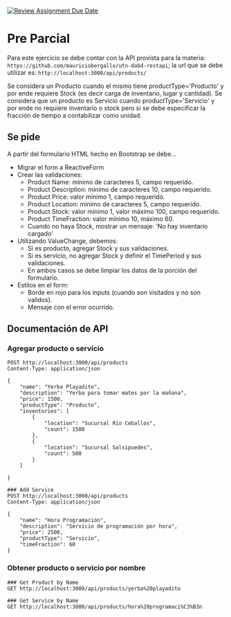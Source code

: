 [![Review Assignment Due Date](https://classroom.github.com/assets/deadline-readme-button-24ddc0f5d75046c5622901739e7c5dd533143b0c8e959d652212380cedb1ea36.svg)](https://classroom.github.com/a/7_aSPoPV)
# Pre Parcial

Para este ejercicio se debe contar con la API provista para la materia: `https://github.com/mauriciobergallo/utn-dabd-restapi`; la url que se debe utilizar es: `http://localhost:3000/api/products/`

Se considera un Producto cuando el mismo tiene productType='Producto' y por ende requiere Stock (es decir carga de inventario, lugar y cantidad). Se considera que un producto es Servicio cuando productType='Servicio' y por ende no requiere inventario o stock pero si se debe especificar la fracción de tiempo a contabilizar como unidad.

## Se pide

A partir del formulario HTML hecho en Bootstrap se debe...
- Migrar el form a ReactiveForm
- Crear las validaciones:
  - Product Name: mínimo de caracteres 5, campo requerido.
  - Product Description: mínimo de caracteres 10, campo requerido.
  - Product Price: valor mínimo 1, campo requerido.
  - Product Location: mínimo de caracteres 5, campo requerido.
  - Product Stock: valor mínimo 1, valor máximo 100, campo requerido.
  - Product TimeFraction: valor mínimo 10, máximo 60.
  - Cuando no haya Stock, mostrar un mensaje: 'No hay inventario cargado'
- Utilizando ValueChange, debemos:
  - Si es producto, agregar Stock y sus validaciones.
  - Si es servicio, no agregar Stock y definir el TimePeriod y sus validaciones.
  - En ambos casos se debe limpiar los datos de la porción del formulario.
- Estilos en el form:
  - Borde en rojo para los inputs (cuando son visitados y no son validos).
  - Mensaje con el error ocurrido.

## Documentación de API

### Agregar producto o servicio
```
POST http://localhost:3000/api/products
Content-Type: application/json

{
    "name": "Yerba Playadito",
    "description": "Yerba para tomar mates por la mañana",
    "price": 1500,
    "productType": "Producto",
    "inventories": [
        {
            "location": "Sucursal Río Ceballos",
            "count": 1500
        },
        {
            "location": "Sucursal Salsipuedes",
            "count": 500
        }
    ]

}
```

```
### Add Service
POST http://localhost:3000/api/products
Content-Type: application/json

{
    "name": "Hora Programación",
    "description": "Servicio de programación por hora",
    "price": 2500,
    "productType": "Servicio",
    "timeFraction": 60
}
```

### Obtener producto o servicio por nombre
```
### Get Product by Name
GET http://localhost:3000/api/products/yerba%20playadito
```

```
### Get Service by Name
GET http://localhost:3000/api/products/hora%20programaci%C3%B3n
```